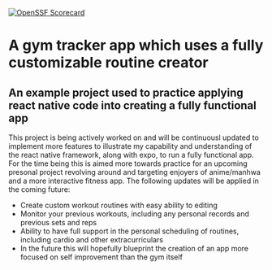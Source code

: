 [![OpenSSF Scorecard](htt‌ps://api.securityscorecards.dev/projects/github.com/{owner}/{repo}/badge)](htt‌ps://securityscorecards.dev/viewer/?uri=github.com/{owner}/{repo})
# A gym tracker app which uses a fully customizable routine creator

## An example project used to practice applying react native code into creating a fully functional app

This project is being actively worked on and will be continuousl updated to implement more features to illustrate my capability and understanding of the react native framework, along with expo, to run a fully functional app. For the time being this is aimed more towards practice for an upcoming presonal project revolving around and targeting enjoyers of anime/manhwa and a more interactive fitness app. The following updates will be applied in the coming future:

* Create custom workout routines with easy ability to editing
* Monitor your previous workouts, including any personal records and previous sets and reps
* Ability to have full support in the personal scheduling of routines, including cardio and other extracurriculars
* In the future this will hopefully blueprint the creation of an app more focused on self improvement than the gym itself
